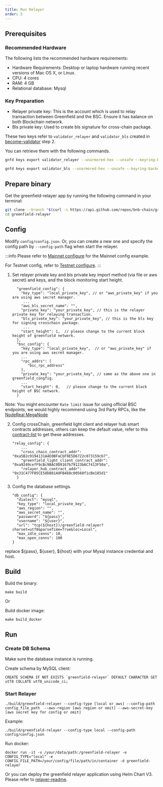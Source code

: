 ```yaml
---
title: Run Relayer
order: 5
---
```


## Prerequisites

### Recommended Hardware

The following lists the recommended hardware requirements:
- Hardware Requirements: Desktop or laptop hardware running recent versions of Mac OS X, or Linux.
- CPU: 4 cores
- RAM: 4 GB
- Relational database: Mysql

### Key Preparation
- Relayer private key: This is the account which is used to relay transaction between Greenfield and the BSC. Ensure it has balance on both Blockchain network.
- Bls private key: Used to create bls signature for cross-chain package.

These two keys refer to `validator_relayer` and `validator_bls` created in [become-validator](../run-node/become-validator.md) step 2.

You can retrieve them with the following commands.
```bash
gnfd keys export validator_relayer --unarmored-hex --unsafe --keyring-backend test

gnfd keys export validator_bls --unarmored-hex --unsafe --keyring-backend test
```

## Prepare binary

Get the greenfield-relayer app by running the following command in your terminal:

```bash
git clone --branch "$(curl -s https://api.github.com/repos/bnb-chain/greenfield-relayer/releases/latest  | jq -r '.tag_name')" https://github.com/bnb-chain/greenfield-relayer.git
cd greenfield-relayer
```

## Config

Modify `config/config.json`. Or, you can create a new one and specify the config path by `--config-path` flag when start the relayer.

:::info
Please refer to [Mainnet configure](https://github.com/bnb-chain/bnb-chain-charts/blob/master/gnfd-relayer-mainnet-values/values.yaml#L4) for the Mainnet config example.

For Testnet config, refer to [Testnet configure](https://github.com/bnb-chain/bnb-chain-charts/blob/master/gnfd-relayer-testnet-values/values.yaml#L4).
:::


1. Set relayer private key and bls private key import method (via file or aws secret) and keys, and the block monitoring start height.

    ```
      "greenfield_config": {
        "key_type": "local_private_key", // or "aws_private_key" if you are using aws secret manager.
         ...
        "aws_bls_secret_name": "",
        "private_key": "your_private_key", // this is the relayer private key for relaying transaction.
        "bls_private_key": "your_private_key", // this is the bls key for signing crosschain package.
         ...
        "start_height": 1,  // please change to the current block height of greenfield network.
      }, 
      "bsc_config": {
        "key_type": "local_private_key",  // or "aws_private_key" if you are using aws secret manager.
        ...
        "rpc_addrs": [
           "bsc_rpc_address"
        ],
        "private_key": "your_private_key", // same as the above one in greenfield_congfig.
        ...
        "start_height": 0,   // please change to the current block height of BSC network.
      }
    ```
Note:
You might encounter `Rate limit` issue for using official BSC endpoints, we would highly recommend using 3rd Party RPCs, like the [NodeReal MegaNode](https://nodereal.io/meganode)

2. Config crossChain, greenfield light client and relayer hub smart contracts addresses, others can keep the default value, refer to this 
   [contract-list](../../../tutorials/dapp/contract-list.md) to get these addresses.
    ```
    "relay_config": {
        ... 
        "cross_chain_contract_addr": "0xa5B2c9194131A4E0BFaCbF9E5D6722c873159cb7",
        "greenfield_light_client_contract_addr": "0xa9249cefF9cBc9BAC0D9167b79123b6C7413F50a",
        "relayer_hub_contract_addr": "0x31C477F05CE58bB81A9FB4b8c00560f1cBe185d1"
      }
    ```

3. Config the database settings.
    ```
    "db_config": {
      "dialect": "mysql",
      "key_type": "local_private_key",
      "aws_region": "",
      "aws_secret_name": "",
      "password": "${pass}",
      "username": "${user}",
      "url": "tcp(${host})/greenfield-relayer?charset=utf8&parseTime=True&loc=Local",
      "max_idle_conns": 10,
      "max_open_conns": 100
    }
    ```
replace ${pass}, ${user}, ${host} with your Mysql instance credential and host. 

## Build

Build the binary:

```shell script
make build
```

Or

Build docker image:

```shell script
make build_docker
```

## Run

### Create DB Schema
Make sure the database instance is running.

Create schema by MySQL client:

```shell
CREATE SCHEMA IF NOT EXISTS `greenfield-relayer` DEFAULT CHARACTER SET utf8 COLLATE utf8_unicode_ci;
```

### Start Relayer

```shell script
./build/greenfield-relayer --config-type [local or aws] --config-path config_file_path  --aws-region [aws region or omit] --aws-secret-key [aws secret key for config or omit]
```

Example:
```shell script
./build/greenfield-relayer --config-type local --config-path config/config.json
```

Run docker:
```shell script
docker run -it -v /your/data/path:/greenfield-relayer -e CONFIG_TYPE="local" -e CONFIG_FILE_PATH=/your/config/file/path/in/container -d greenfield-relayer
```

Or you can deploy the greenfield relayer application using Helm Chart V3. Please refer to [relayer-readme](https://github.com/bnb-chain/greenfield/blob/master/deployment/helm/relayer-readme.md).